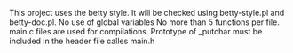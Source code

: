 This project uses the betty style. It will be checked using betty-style.pl and betty-doc.pl. No use of global variables No more than 5 functions per file. main.c files are used for compilations. Prototype of _putchar must be included in the header file calles main.h
